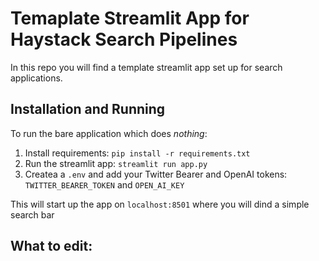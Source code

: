 # Temaplate Streamlit App for Haystack Search Pipelines

In this repo you will find a template streamlit app set up for search applications.

## Installation and Running
To run the bare application which does _nothing_:
1. Install requirements:
`pip install -r requirements.txt`
2. Run the streamlit app:
`streamlit run app.py`
3. Createa a `.env` and add your Twitter Bearer and OpenAI tokens:
`TWITTER_BEARER_TOKEN` and `OPEN_AI_KEY`

This will start up the app on `localhost:8501` where you will dind a simple search bar

## What to edit:

